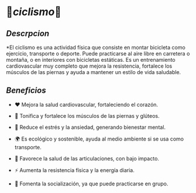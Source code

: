 # 🚴*ciclismo*🚴

## *Descrpcion*
*El ciclismo es una actividad física que consiste en montar bicicleta como ejercicio, transporte o deporte. Puede practicarse al aire libre en carretera o montaña, o en interiores con bicicletas estáticas. Es un entrenamiento cardiovascular muy completo que mejora la resistencia, fortalece los músculos de las piernas y ayuda a mantener un estilo de vida saludable.

## *Beneficios*
* ❤️ Mejora la salud cardiovascular, fortaleciendo el corazón.

* 🦵 Tonifica y fortalece los músculos de las piernas y glúteos.

* 🧠 Reduce el estrés y la ansiedad, generando bienestar mental.

* 🌍 Es ecológico y sostenible, ayuda al medio ambiente si se usa como transporte.

* 🦴 Favorece la salud de las articulaciones, con bajo impacto.

* ⚡ Aumenta la resistencia física y la energía diaria.

* 👥 Fomenta la socialización, ya que puede practicarse en grupo.